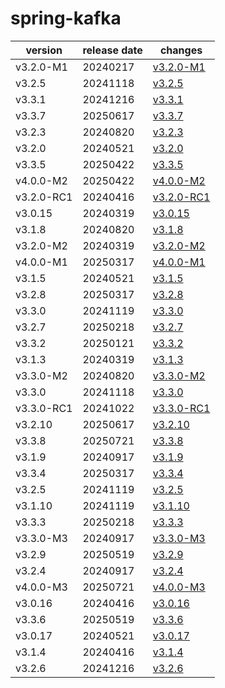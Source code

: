 # spring-kafka	


|version|release date|changes|
|---|---|---|
|v3.2.0-M1|20240217|[v3.2.0-M1](./v3.2.0-M1-20240217.md)|
|v3.2.5|20241118|[v3.2.5](./v3.2.5-20241118.md)|
|v3.3.1|20241216|[v3.3.1](./v3.3.1-20241216.md)|
|v3.3.7|20250617|[v3.3.7](./v3.3.7-20250617.md)|
|v3.2.3|20240820|[v3.2.3](./v3.2.3-20240820.md)|
|v3.2.0|20240521|[v3.2.0](./v3.2.0-20240521.md)|
|v3.3.5|20250422|[v3.3.5](./v3.3.5-20250422.md)|
|v4.0.0-M2|20250422|[v4.0.0-M2](./v4.0.0-M2-20250422.md)|
|v3.2.0-RC1|20240416|[v3.2.0-RC1](./v3.2.0-RC1-20240416.md)|
|v3.0.15|20240319|[v3.0.15](./v3.0.15-20240319.md)|
|v3.1.8|20240820|[v3.1.8](./v3.1.8-20240820.md)|
|v3.2.0-M2|20240319|[v3.2.0-M2](./v3.2.0-M2-20240319.md)|
|v4.0.0-M1|20250317|[v4.0.0-M1](./v4.0.0-M1-20250317.md)|
|v3.1.5|20240521|[v3.1.5](./v3.1.5-20240521.md)|
|v3.2.8|20250317|[v3.2.8](./v3.2.8-20250317.md)|
|v3.3.0|20241119|[v3.3.0](./v3.3.0-20241119.md)|
|v3.2.7|20250218|[v3.2.7](./v3.2.7-20250218.md)|
|v3.3.2|20250121|[v3.3.2](./v3.3.2-20250121.md)|
|v3.1.3|20240319|[v3.1.3](./v3.1.3-20240319.md)|
|v3.3.0-M2|20240820|[v3.3.0-M2](./v3.3.0-M2-20240820.md)|
|v3.3.0|20241118|[v3.3.0](./v3.3.0-20241118.md)|
|v3.3.0-RC1|20241022|[v3.3.0-RC1](./v3.3.0-RC1-20241022.md)|
|v3.2.10|20250617|[v3.2.10](./v3.2.10-20250617.md)|
|v3.3.8|20250721|[v3.3.8](./v3.3.8-20250721.md)|
|v3.1.9|20240917|[v3.1.9](./v3.1.9-20240917.md)|
|v3.3.4|20250317|[v3.3.4](./v3.3.4-20250317.md)|
|v3.2.5|20241119|[v3.2.5](./v3.2.5-20241119.md)|
|v3.1.10|20241119|[v3.1.10](./v3.1.10-20241119.md)|
|v3.3.3|20250218|[v3.3.3](./v3.3.3-20250218.md)|
|v3.3.0-M3|20240917|[v3.3.0-M3](./v3.3.0-M3-20240917.md)|
|v3.2.9|20250519|[v3.2.9](./v3.2.9-20250519.md)|
|v3.2.4|20240917|[v3.2.4](./v3.2.4-20240917.md)|
|v4.0.0-M3|20250721|[v4.0.0-M3](./v4.0.0-M3-20250721.md)|
|v3.0.16|20240416|[v3.0.16](./v3.0.16-20240416.md)|
|v3.3.6|20250519|[v3.3.6](./v3.3.6-20250519.md)|
|v3.0.17|20240521|[v3.0.17](./v3.0.17-20240521.md)|
|v3.1.4|20240416|[v3.1.4](./v3.1.4-20240416.md)|
|v3.2.6|20241216|[v3.2.6](./v3.2.6-20241216.md)|
